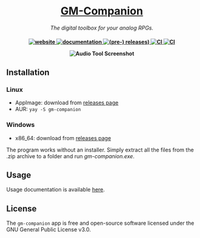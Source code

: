 <h1 align="center">
    <a href="https://gm-companion.github.io/">GM-Companion</a>
</h1>

<p align="center">
  <i align="center">The digital toolbox for your analog RPGs. </i>
</p>

<h4 align="center">
  <a href="https://gm-companion.github.io/">
    <img src="https://img.shields.io/badge/website-grey" alt="website">
  </a>
  <a href="https://gm-companion.github.io/docs/">
    <img src="https://img.shields.io/badge/documentation-blue" alt="documentation">
  </a>
  <a href="https://github.com/PhilInTheGaps/GM-Companion/releases">
    <img src="https://img.shields.io/github/release/PhilInTheGaps/GM-Companion/all.svg" alt="(pre-) releases)">
  </a>
  <a href="https://opensource.org/licenses/GPL-3.0/">
    <img src="https://badges.frapsoft.com/os/gpl/gpl.svg?v=103" alt="CI">
  </a>
  <a href="https://github.com/PhilInTheGaps/GM-Companion/actions/workflows/ci.yml">
    <img src="https://github.com/PhilInTheGaps/GM-Companion/actions/workflows/ci.yml/badge.svg" alt="CI">
  </a>
</p>

<p align="center">
    <img src="https://gm-companion.github.io/images/audio-tool-01.webp" alt="Audio Tool Screenshot"/>
</p>


## Installation

### Linux

- AppImage: download from [releases page](https://github.com/PhilInTheGaps/GM-Companion/releases)
- AUR: `yay -S gm-companion`

### Windows

- x86_64: download from [releases page](https://github.com/PhilInTheGaps/GM-Companion/releases)

The program works without an installer. Simply extract all the files from the .zip archive to a folder and run _gm-companion.exe_.

## Usage

Usage documentation is available [here](https://gm-companion.github.io/docs/).

## License

The `gm-companion` app is free and open-source software licensed under the GNU General Public License v3.0.